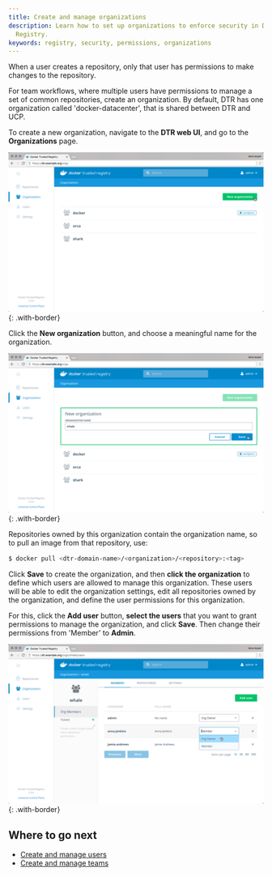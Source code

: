 ```yaml
---
title: Create and manage organizations
description: Learn how to set up organizations to enforce security in Docker Trusted
  Registry.
keywords: registry, security, permissions, organizations
---
```


When a user creates a repository, only that user has permissions to make changes
to the repository.

For team workflows, where multiple users have permissions to manage a set of
common repositories, create an organization. By default, DTR has one
organization called 'docker-datacenter', that is shared between DTR and UCP.

To create a new organization, navigate to the **DTR web UI**, and go to the
**Organizations** page.

![](../../images/create-and-manage-orgs-1.png){: .with-border}

Click the **New organization** button, and choose a meaningful name for the
organization.

![](../../images/create-and-manage-orgs-2.png){: .with-border}

Repositories owned by this organization contain the organization name, so
to pull an image from that repository, use:

```bash
$ docker pull <dtr-domain-name>/<organization>/<repository>:<tag>
```

Click **Save** to create the organization, and then **click the organization**
to define which users are allowed to manage this
organization. These users will be able to edit the organization settings, edit
all repositories owned by the organization, and define the user permissions for
this organization.

For this, click the **Add user** button, **select the users** that you want to
grant permissions to manage the organization, and click
**Save**. Then change their permissions from 'Member' to **Admin**.

![](../../images/create-and-manage-orgs-3.png){: .with-border}

## Where to go next

* [Create and manage users](create-and-manage-users.md)
* [Create and manage teams](create-and-manage-teams.md)
